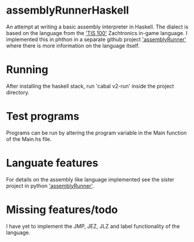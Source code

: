 # assemblyRunnerHaskell
An attempt at writing a basic assembly interpreter in Haskell. The dialect is based on the language from the ['TIS 100'](http://www.zachtronics.com/tis-100/) Zachtronics in-game language. I implemented this in phthon in a separate github project ['assemblyRunner'](https://github.com/benWindsorCode/assemblyRunner) where there is more information on the language itself.

# Running
After installing the haskell stack, run 'cabal v2-run' inside the project directory.

# Test programs
Programs can be run by altering the program variable in the Main function of the Main.hs file.

# Languate features
For details on the assembly like language implemented see the sister project in python ['assemblyRunner'](https://github.com/benWindsorCode/assemblyRunner).

# Missing features/todo
I have yet to implement the JMP, JEZ, JLZ and label functionality of the language.
